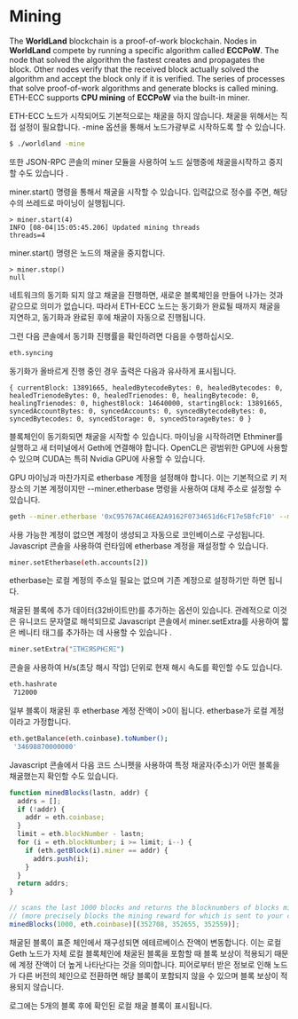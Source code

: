 # Mining



The **WorldLand** blockchain is a proof-of-work blockchain. Nodes in **WorldLand** compete by running a specific algorithm called **ECCPoW**. The node that solved the algorithm the fastest creates and propagates the block. Other nodes verify that the received block actually solved the algorithm and accept the block only if it is verified. The series of processes that solve proof-of-work algorithms and generate blocks is called mining. ETH-ECC supports **CPU mining** of **ECCPoW** via the built-in miner.





ETH-ECC 노드가 시작되어도 기본적으로는 채굴을 하지 않습니다. 채굴을 위해서는 직접 설정이 필요합니다. -mine 옵션을 통해서 노드가광부로 시작하도록 할 수 있습니다.

```sh
$ ./worldland -mine
```



또한 JSON-RPC 콘솔의 miner 모듈을 사용하여 노드   실행중에 채굴을시작하고 중지할 수도 있습니다 .



miner.start() 명령을 통해서 채굴을 시작할 수 있습니다. 입력값으로 정수를 주면, 해당 수의 쓰레드로 마이닝이 실행됩니다.&#x20;

```
> miner.start(4)
INFO [08-04|15:05:45.206] Updated mining threads                   threads=4
```

miner.start() 명령은 노드의 채굴을 중지합니다.

```
> miner.stop()
null
```



네트워크의 동기화 되지 않고 채굴을 진행하면, 새로운 블록체인을 만들어 나가는 것과 같으므로 의미가 없습니다. 따라서 ETH-ECC 노드는 동기화가 완료될 때까지 채굴을 지연하고, 동기화과 완료된 후에 채굴이 자동으로 진행됩니다.

그런 다음 콘솔에서 동기화 진행률을 확인하려면 다음을 수행하십시오.

```sh
eth.syncing
```

동기화가 올바르게 진행 중인 경우 출력은 다음과 유사하게 표시됩니다.

`{ currentBlock: 13891665, healedBytecodeBytes: 0, healedBytecodes: 0, healedTrienodeBytes: 0, healedTrienodes: 0, healingBytecode: 0, healingTrienodes: 0, highestBlock: 14640000, startingBlock: 13891665, syncedAccountBytes: 0, syncedAccounts: 0, syncedBytecodeBytes: 0, syncedBytecodes: 0, syncedStorage: 0, syncedStorageBytes: 0 }`

블록체인이 동기화되면 채굴을 시작할 수 있습니다. 마이닝을 시작하려면 Ethminer를 실행하고 새 터미널에서 Geth에 연결해야 합니다. OpenCL은 광범위한 GPU에 사용할 수 있으며 CUDA는 특히 Nvidia GPU에 사용할 수 있습니다.











GPU 마이닝과 마찬가지로 etherbase 계정을 설정해야 합니다. 이는 기본적으로 키 저장소의 기본 계정이지만 --miner.etherbase 명령을 사용하여 대체 주소로 설정할 수 있습니다.

```sh
geth --miner.etherbase '0xC95767AC46EA2A9162F0734651d6cF17e5BfcF10' --mine
```

사용 가능한 계정이 없으면 계정이 생성되고 자동으로 코인베이스로 구성됩니다. Javascript 콘솔을 사용하여 런타임에 etherbase 계정을 재설정할 수 있습니다.

```sh
miner.setEtherbase(eth.accounts[2])
```

etherbase는 로컬 계정의 주소일 필요는 없으며 기존 계정으로 설정하기만 하면 됩니다.

채굴된 블록에 추가 데이터(32바이트만)를 추가하는 옵션이 있습니다. 관례적으로 이것은 유니코드 문자열로 해석되므로 Javascript 콘솔에서 miner.setExtra를 사용하여 짧은 베니티 태그를 추가하는 데 사용할 수 있습니다 .

```sh
miner.setExtra("ΞTHΞЯSPHΞЯΞ")
```

콘솔을 사용하여 H/s(초당 해시 작업) 단위로 현재 해시 속도를 확인할 수도 있습니다.

```sh
eth.hashrate
 712000
```

일부 블록이 채굴된 후 etherbase 계정 잔액이 >0이 됩니다. etherbase가 로컬 계정이라고 가정합니다.

```sh
eth.getBalance(eth.coinbase).toNumber();
 '34698870000000'
```



Javascript 콘솔에서 다음 코드 스니펫을 사용하여 특정 채굴자(주소)가 어떤 블록을 채굴했는지 확인할 수도 있습니다.

```javascript
function minedBlocks(lastn, addr) {
  addrs = [];
  if (!addr) {
    addr = eth.coinbase;
  }
  limit = eth.blockNumber - lastn;
  for (i = eth.blockNumber; i >= limit; i--) {
    if (eth.getBlock(i).miner == addr) {
      addrs.push(i);
    }
  }
  return addrs;
}

// scans the last 1000 blocks and returns the blocknumbers of blocks mined by your coinbase
// (more precisely blocks the mining reward for which is sent to your coinbase).
minedBlocks(1000, eth.coinbase)[(352708, 352655, 352559)];
```

채굴된 블록이 표준 체인에서 재구성되면 에테르베이스 잔액이 변동합니다. 이는 로컬 Geth 노드가 자체 로컬 블록체인에 채굴된 블록을 포함할 때 블록 보상이 적용되기 때문에 계정 잔액이 더 높게 나타난다는 것을 의미합니다. 피어로부터 받은 정보로 인해 노드가 다른 버전의 체인으로 전환하면 해당 블록이 포함되지 않을 수 있으며 블록 보상이 적용되지 않습니다.

로그에는 5개의 블록 후에 확인된 로컬 채굴 블록이 표시됩니다.

### &#x20;<a href="#summary" id="summary"></a>
